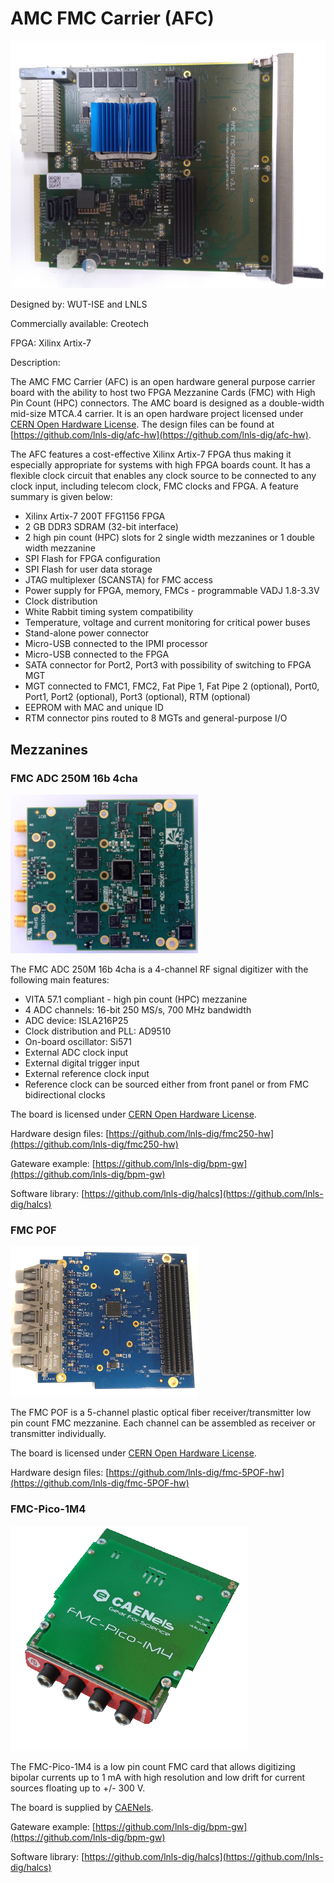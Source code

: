 # AMC FMC Carrier (AFC)

![AFC](afc.png)

Designed by: WUT-ISE and LNLS

Commercially available: Creotech

FPGA: Xilinx Artix-7

Description:

The AMC FMC Carrier (AFC) is an open hardware general purpose carrier board with the ability to host two FPGA Mezzanine Cards (FMC) with High Pin Count (HPC) connectors. The AMC board is designed as a double-width mid-size MTCA.4 carrier. It is an open hardware project licensed under [CERN Open Hardware License](https://www.ohwr.org/projects/cernohl/wiki). The design files can be found at [https://github.com/lnls-dig/afc-hw](https://github.com/lnls-dig/afc-hw).

The AFC features a cost-effective Xilinx Artix-7 FPGA thus making it especially appropriate for systems with high FPGA boards count. It has a flexible clock circuit that enables any clock source to be connected to any clock input, including telecom clock, FMC clocks and FPGA. A feature summary is given below:

* Xilinx Artix-7 200T FFG1156 FPGA
* 2 GB DDR3 SDRAM (32-bit interface)
* 2 high pin count (HPC) slots for 2 single width mezzanines or 1 double width mezzanine
* SPI Flash for FPGA configuration
* SPI Flash for user data storage
* JTAG multiplexer (SCANSTA) for FMC access
* Power supply for FPGA, memory, FMCs - programmable VADJ 1.8-3.3V
* Clock distribution
* White Rabbit timing system compatibility
* Temperature, voltage and current monitoring for critical power buses
* Stand-alone power connector
* Micro-USB connected to the IPMI processor
* Micro-USB connected to the FPGA
* SATA connector for Port2, Port3 with possibility of switching to FPGA MGT
* MGT connected to FMC1, FMC2, Fat Pipe 1, Fat Pipe 2 (optional), Port0, Port1, Port2 (optional), Port3 (optional), RTM (optional)
* EEPROM with MAC and unique ID
* RTM connector pins routed to 8 MGTs and general-purpose I/O

## Mezzanines

### FMC ADC 250M 16b 4cha

![FMC ADC 250M](../../mezzanines/fmc-adc-250m-16b-4ch/fmcadc250m.png)

The FMC ADC 250M 16b 4cha is a 4-channel RF signal digitizer with the following main features:

* VITA 57.1 compliant - high pin count (HPC) mezzanine
* 4 ADC channels: 16-bit 250 MS/s, 700 MHz bandwidth
* ADC device: ISLA216P25
* Clock distribution and PLL: AD9510
* On-board oscillator: Si571
* External ADC clock input
* External digital trigger input
* External reference clock input
* Reference clock can be sourced either from front panel or from FMC bidirectional clocks

The board is licensed under [CERN Open Hardware License](https://www.ohwr.org/projects/cernohl/wiki).

Hardware design files:
[https://github.com/lnls-dig/fmc250-hw](https://github.com/lnls-dig/fmc250-hw)

Gateware example:
[https://github.com/lnls-dig/bpm-gw](https://github.com/lnls-dig/bpm-gw)

Software library:
[https://github.com/lnls-dig/halcs](https://github.com/lnls-dig/halcs)


### FMC POF

![FMC POF](../../mezzanines/fmc-5-pof/fmcpof.png)

The FMC POF is a 5-channel plastic optical fiber receiver/transmitter low pin count FMC mezzanine. Each channel can be assembled as receiver or transmitter individually.

The board is licensed under [CERN Open Hardware License](https://www.ohwr.org/projects/cernohl/wiki).

Hardware design files:
[https://github.com/lnls-dig/fmc-5POF-hw](https://github.com/lnls-dig/fmc-5POF-hw)


### FMC-Pico-1M4

![FMC Pico](../../mezzanines/fmc-pico-1m4/fmcpico1m4.png)

The FMC-Pico-1M4 is a low pin count FMC card that allows digitizing bipolar currents up to 1 mA with high resolution and low drift for current sources floating up to +/- 300 V.

The board is supplied by [CAENels](http://www.caenels.com/products/fmc-pico-1m4/).

Gateware example:
[https://github.com/lnls-dig/bpm-gw](https://github.com/lnls-dig/bpm-gw)

Software library:
[https://github.com/lnls-dig/halcs](https://github.com/lnls-dig/halcs)
